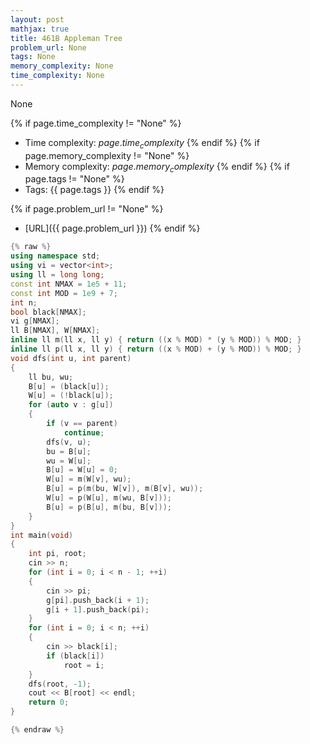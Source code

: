 ```yaml
---
layout: post
mathjax: true
title: 461B Appleman Tree
problem_url: None
tags: None
memory_complexity: None
time_complexity: None
---
```


None


{% if page.time_complexity != "None" %}
- Time complexity: ${{ page.time_complexity }}$
{% endif %}
{% if page.memory_complexity != "None" %}
- Memory complexity: ${{ page.memory_complexity }}$
{% endif %}
{% if page.tags != "None" %}
- Tags: {{ page.tags }}
{% endif %}

{% if page.problem_url != "None" %}
- [URL]({{ page.problem_url }})
{% endif %}

```cpp
{% raw %}
using namespace std;
using vi = vector<int>;
using ll = long long;
const int NMAX = 1e5 + 11;
const int MOD = 1e9 + 7;
int n;
bool black[NMAX];
vi g[NMAX];
ll B[NMAX], W[NMAX];
inline ll m(ll x, ll y) { return ((x % MOD) * (y % MOD)) % MOD; }
inline ll p(ll x, ll y) { return ((x % MOD) + (y % MOD)) % MOD; }
void dfs(int u, int parent)
{
    ll bu, wu;
    B[u] = (black[u]);
    W[u] = (!black[u]);
    for (auto v : g[u])
    {
        if (v == parent)
            continue;
        dfs(v, u);
        bu = B[u];
        wu = W[u];
        B[u] = W[u] = 0;
        W[u] = m(W[v], wu);
        B[u] = p(m(bu, W[v]), m(B[v], wu));
        W[u] = p(W[u], m(wu, B[v]));
        B[u] = p(B[u], m(bu, B[v]));
    }
}
int main(void)
{
    int pi, root;
    cin >> n;
    for (int i = 0; i < n - 1; ++i)
    {
        cin >> pi;
        g[pi].push_back(i + 1);
        g[i + 1].push_back(pi);
    }
    for (int i = 0; i < n; ++i)
    {
        cin >> black[i];
        if (black[i])
            root = i;
    }
    dfs(root, -1);
    cout << B[root] << endl;
    return 0;
}

{% endraw %}
```